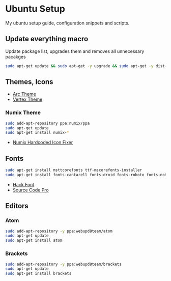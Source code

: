 # Ubuntu Setup

My ubuntu setup guide, configuration snippets and scripts.

## Update everything macro

Update package list, upgrades them and removes all unnecessary pacakges

``` bash
sudo apt-get update && sudo apt-get -y upgrade && sudo apt-get -y dist-upgrade && sudo apt-get -y autoremove && sudo apt-get autoclean
```

## Themes, Icons

- [Arc Theme](https://github.com/horst3180/Arc-theme)
- [Vertex Theme](https://github.com/horst3180/vertex-theme)

### Numix Theme

``` bash
sudo add-apt-repository ppa:numix/ppa
sudo apt-get update
sudo apt-get install numix-*
```

- [Numix Hardcoded Icon Fixer](https://github.com/Foggalong/hardcode-fixer)


## Fonts

``` bash
sudo apt-get install msttcorefonts ttf-mscorefonts-installer
sudo apt-get install fonts-cantarell fonts-droid fonts-roboto fonts-noto
```
- [Hack Font](http://sourcefoundry.org/hack/)
- [Source Code Pro](http://askubuntu.com/questions/193072/how-to-use-the-new-adobe-source-code-pro-font)

## Editors

### Atom

``` bash
sudo add-apt-repository -y ppa:webupd8team/atom
sudo apt-get update
sudo apt-get install atom
```

### Brackets

``` bash
sudo add-apt-repository -y ppa:webupd8team/brackets
sudo apt-get update
sudo apt-get install brackets
```
